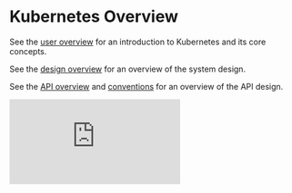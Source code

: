 # Kubernetes Overview

See the [user overview](docs/overview.md) for an introduction to Kubernetes and its core concepts.

See the [design overview](docs/design) for an overview of the system design.

See the [API overview](docs/api.md) and [conventions](docs/api-conventions.md) for an overview of the API design.


[![Analytics](https://kubernetes-site.appspot.com/UA-36037335-10/GitHub/DESIGN.md?pixel)]()
